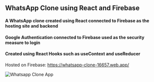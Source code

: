 ## WhatsApp Clone using React and Firebase

#### A WhatsApp clone created using React connected to Firebase as the hosting site and backend

#### Google Authentication connected to Firebase used as the security measure to login

#### Created using React Hooks such as useContext and useReducer


Hosted on Firebase: https://whatsapp-clone-16657.web.app/

![Whatsapp Clone App](/whatsapp-app.png)
